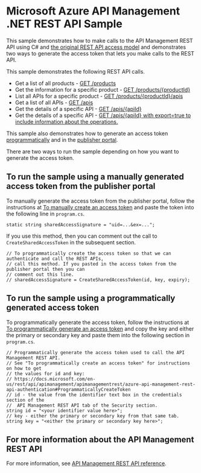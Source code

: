 # Microsoft Azure API Management .NET REST API Sample

This sample demonstrates how to make calls to the API Management REST API using C# and [the original REST API access model](https://docs.microsoft.com/en-us/rest/api/apimanagement/apimanagementrest/api-management-rest) and demonstrates two ways to generate the access token that lets you make calls to the REST API.

This sample demonstrates the following REST API calls.

-	Get a list of all products - [GET /products](https://docs.microsoft.com/en-us/rest/api/apimanagement/apimanagementrest/azure-api-management-rest-api-product-entity#ListProducts)
-	Get the information for a specific product - [GET /products/{productId}](https://docs.microsoft.com/en-us/rest/api/apimanagement/apimanagementrest/azure-api-management-rest-api-product-entity#GetProduct)
-	List all APIs for a specific product - [GET /products/{productId}/apis](https://docs.microsoft.com/en-us/rest/api/apimanagement/apimanagementrest/azure-api-management-rest-api-product-entity#ListAPIs)
-	Get a list of all APIs - [GET /apis](https://docs.microsoft.com/en-us/rest/api/apimanagement/apimanagementrest/azure-api-management-rest-api-api-entity#ListAPIs)
- Get the details of a specific API - [GET /apis/{apiId}](https://docs.microsoft.com/en-us/rest/api/apimanagement/apimanagementrest/azure-api-management-rest-api-api-entity#GetAPI)
-	Get the details of a specific API - [GET /apis/{apiId} with export=true to include information about the operations.](https://docs.microsoft.com/en-us/rest/api/apimanagement/apimanagementrest/azure-api-management-rest-api-api-entity#GetAPI)

This sample also demonstrates how to generate an access token [programmatically](https://docs.microsoft.com/en-us/rest/api/apimanagement/apimanagementrest/azure-api-management-rest-api-authentication#ProgrammaticallyCreateToken) and in the [publisher portal](https://docs.microsoft.com/en-us/rest/api/apimanagement/apimanagementrest/azure-api-management-rest-api-authentication#ManuallyCreateToken).

There are two ways to run the sample depending on how you want to generate the access token.

## To run the sample using a manually generated access token from the publisher portal

To manually generate the access token from the publisher portal, follow the instructions at [To manually create an access token](https://docs.microsoft.com/en-us/rest/api/apimanagement/apimanagementrest/azure-api-management-rest-api-authentication#ManuallyCreateToken) and paste the token into the following line in `program.cs`.

	static string sharedAccessSignature = "uid=...&ex=...";

If you use this method, then you can comment out the call to `CreateSharedAccessToken` in the subsequent section.

	// To programmatically create the access token so that we can authenticate and call the REST APIs,
	// call this method. If you pasted in the access token from the publisher portal then you can
	// comment out this line.
	// sharedAccessSignature = CreateSharedAccessToken(id, key, expiry);

## To run the sample using a programmatically generated access token

To programmatically generate the access token, follow the instructions at [To programmatically generate an access token](https://docs.microsoft.com/en-us/rest/api/apimanagement/apimanagementrest/azure-api-management-rest-api-authentication#ProgrammaticallyCreateToken) and copy the key and either the primary or secondary key and paste them into the following section in `program.cs`.

	// Programmatically generate the access token used to call the API Management REST API.
	// See "To programmatically create an access token" for instructions on how to get
	// the values for id and key:
	// https://docs.microsoft.com/en-us/rest/api/apimanagement/apimanagementrest/azure-api-management-rest-api-authentication#ProgrammaticallyCreateToken
	// id - the value from the identifier text box in the credentials section of the
	//  API Management REST API tab of the Security section.
	string id = "<your identifier value here>";
	// key - either the primary or secondary key from that same tab.
	string key = "<either the primary or secondary key here>";

## For more information about the API Management REST API
For more information, see [API Management REST API reference](http://aka.ms/smapi).

